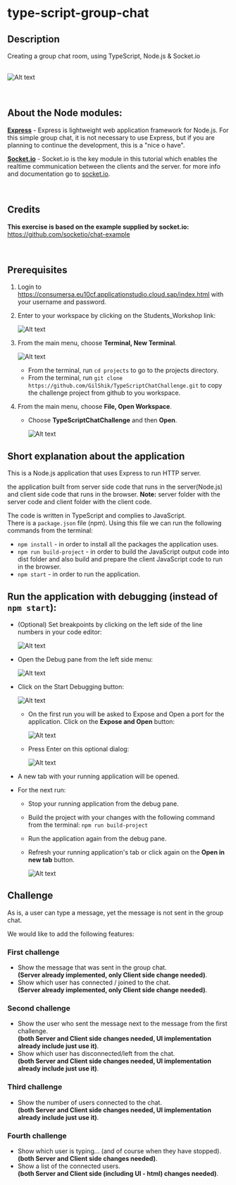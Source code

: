 # type-script-group-chat
## Description
Creating a group chat room, using TypeScript, Node.js & Socket.io
<br/>
<br/>

![Alt text](README_resources/Nodejs_Chat_Demo.png?raw=true "Node.js Chat Demo")


<br/>

## About the Node modules:
**[Express](https://expressjs.com)** - Express is lightweight web application framework for Node.js. For this simple group chat, it is not necessary to use Express, but if you are planning to continue the development, this is a "nice o have".  

**[Socket.io](https://socket.io)** - Socket.io is the key module in this tutorial which enables the realtime communication between the clients and the server.
for more info and documentation go to [socket.io](https://socket.io).

<br/>

## Credits
**This exercise is based on the example supplied by socket.io:**  
 https://github.com/socketio/chat-example

<br/>

## Prerequisites
1. Login to https://consumersa.eu10cf.applicationstudio.cloud.sap/index.html with your username and password.


2. Enter to your workspace by clicking on the Students_Workshop link:

    ![Alt text](README_resources/Enter_Dev_Space.png?raw=true "Enter Dev Space")
3. From the main menu, choose **Terminal, New Terminal**.

    ![Alt text](README_resources/open_new_terminal.png?raw=true "Enter Dev Space")
    - From the terminal, run `cd projects` to go to the projects directory.
    - From the terminal, run `git clone https://github.com/GilShik/TypeScriptChatChallenge.git` to copy the challenge project from github to you workspace.

4. From the main menu, choose **File, Open Workspace**.
    - Choose **TypeScriptChatChallenge** and then **Open**.
    
        ![Alt text](README_resources/open_workspace.png?raw=true "Enter Dev Space")

## Short explanation about the application
This is a Node.js application that uses Express to run HTTP server.

the application built from server side code that runs in the server(Node.js) and client side code that runs in the browser.
**Note:** server folder with the server code and client folder with the client code.

The code is written in TypeScript and complies to JavaScript.  
There is a `package.json` file (npm). Using this file we can run the following commands from the terminal:

 - ```npm install``` - in order to install all the packages the application uses.
 - ```npm run build-project``` - in order to build the JavaScript output code into dist folder and also build and prepare 
 the client JavaScript code to run in the browser.
 - ```npm start``` - in order to run the application.

Run the application with debugging (instead of `npm start`):
-
 - (Optional) Set breakpoints by clicking on the left side of the line numbers in your code editor:
 
      ![Alt text](README_resources/breakpoint.png?raw=true "Enter Dev Space")

 - Open the Debug pane from the left side menu:
 
     ![Alt text](README_resources/Debug_pane.png?raw=true "Enter Dev Space")
 - Click on the Start Debugging button:
 
     ![Alt text](README_resources/Run_Debug.png?raw=true "Enter Dev Space")
    - On the first run you will be asked to Expose and Open a port for the application. Click on the **Expose and Open** button:
 
        ![Alt text](README_resources/Expose_And_Open.png?raw=true "Enter Dev Space")

    - Press Enter on this optional dialog:
    
        ![Alt text](README_resources/Port_Description.png?raw=true "Enter Dev Space")

 - A new tab with your running application will be opened.
 
 - For the next run:
    - Stop your running application from the debug pane.
    - Build the project with your changes with the following command from the terminal: `npm run build-project`
    - Run the application again from the debug pane.
    - Refresh your running application's tab or click again on the **Open in new tab** button.
 
      ![Alt text](README_resources/OpenTab.png?raw=true "Enter Dev Space")

  
## Challenge
As is, a user can type a message, yet the message is not sent in the group chat.
 
 We would like to add the following features:


### First challenge
 - Show the message that was sent in the group chat.  
 **(Server already implemented, only Client side change needed)**.
 - Show which user has connected / joined to the chat.   
 **(Server already implemented, only Client side change needed)**.
 
### Second challenge
 - Show the user who sent the message next to the message from the first challenge.  
 **(both Server and Client side changes needed, UI implementation already include just use it)**.
 - Show which user has disconnected/left from the chat.  
 **(both Server and Client side changes needed, UI implementation already include just use it)**.
 
 ### Third challenge
 - Show the number of users connected to the chat.  
 **(both Server and Client side changes needed, UI implementation already include just use it)**.
 
 ### Fourth challenge
 - Show which user is typing... (and of course when they have stopped).  
 **(both Server and Client side changes needed)**.
 - Show a list of the connected users.  
 **(both Server and Client side (including UI - html) changes needed)**.
 